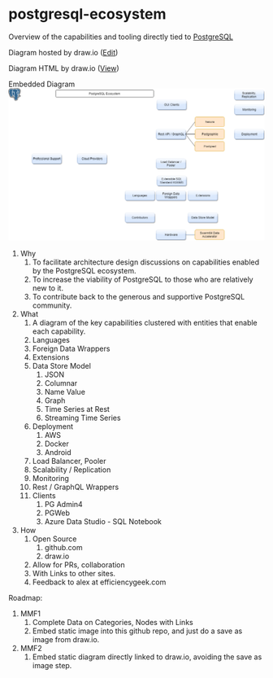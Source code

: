 # postgresql-ecosystem
<!-- https://stackoverflow.com/questions/3492153/markdown-open-a-new-window-link/5803384 -->
Overview of the capabilities and tooling directly tied to <a href="https://postgresql.org/" target="_blank">PostgreSQL</a>

Diagram hosted by draw.io (<a href="https://www.draw.io/?mode=github#HEfficiencyGeek%2Fpostgresql-ecosystem%2Fmaster%2Fpostgresql-ecosystem.drawio" target="_drawio">Edit</a>)

Diagram HTML by draw.io (<a href="https://efficiencygeek.github.io/postgresql-ecosystem/postgresql-ecosystem.html" target="_diagramhtml">View</a>)

Embedded Diagram
![Embedded Diagram2](https://raw.githubusercontent.com/EfficiencyGeek/postgresql-ecosystem/master/postgresql-ecosystem.png?token=AC2QMHEJNQAQDT35KDKHL625KG3OQ)


1. Why  
	1. To facilitate architecture design discussions on capabilities enabled by the PostgreSQL ecosystem.
	1. To increase the viability of PostgreSQL to those who are relatively new to it.
	1. To contribute back to the generous and supportive PostgreSQL community.
2. What
	1. A diagram of the key capabilities clustered with entities that enable each capability. 
	1. Languages  
	1. Foreign Data Wrappers  
	1. Extensions  
	1. Data Store Model   
		1. JSON  
		1. Columnar  
		1. Name Value  
		1. Graph  
		1. Time Series at Rest  
		1. Streaming Time Series  
	1. Deployment  
		1. AWS  
		1. Docker  
		1. Android  
	1. Load Balancer, Pooler  
	1. Scalability / Replication  
	1. Monitoring  
	1. Rest / GraphQL Wrappers  
	1. Clients  
		1. PG Admin4  
		1. PGWeb  
		1. Azure Data Studio - SQL Notebook  
3. How  
	1. Open Source
		1. github.com
		2. draw.io
	1. Allow for PRs, collaboration  
	1. With Links to other sites.  
	1. Feedback to alex at efficiencygeek.com  

Roadmap:  
1. MMF1  
	1.	Complete Data on Categories, Nodes with Links
	2. 	Embed static image into this github repo, and just do a save as image from draw.io.
2. MMF2
	1. Embed static diagram directly linked to draw.io, avoiding the save as image step.
